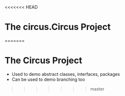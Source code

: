 <<<<<<< HEAD
# The circus.Circus Project
=======
# The Circus Project

* Used to demo abstract classes, interfaces, packages
* Can be used to demo branching too
>>>>>>> master
